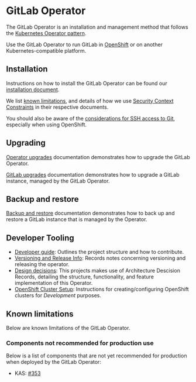 # GitLab Operator

The GitLab Operator is an installation and management method that follows the
[Kubernetes Operator pattern](https://kubernetes.io/docs/concepts/extend-kubernetes/operator/).

Use the GitLab Operator to run GitLab in
[OpenShift](https://docs.gitlab.com/ee/install/openshift_and_gitlab/index.html) or on
another Kubernetes-compatible platform.

## Installation

Instructions on how to install the GitLab Operator can be found our [installation document](installation.md).

We list [known limitations](#known-limitations), and details of how we use
[Security Context Constraints](security_context_constraints.md) in their respective documents.

You should also be aware of the [considerations for SSH access to Git](git_over_ssh.md), especially
when using OpenShift.

## Upgrading

[Operator upgrades](operator_upgrades.md) documentation demonstrates how to upgrade the GitLab Operator.

[GitLab upgrades](gitlab_upgrades.md) documentation demonstrates how to upgrade a GitLab instance, managed by the GitLab Operator.

## Backup and restore

[Backup and restore](backup_and_restore.md) documentation demonstrates how to back up and restore a GitLab instance that is managed by the Operator.

## Developer Tooling

- [Developer guide](developer/guide.md): Outlines the project structure and how to contribute.
- [Versioning and Release Info](developer/releases.md): Records notes concerning versioning and releasing the operator.
- [Design decisions](https://gitlab.com/gitlab-org/cloud-native/gitlab-operator/-/blob/master/doc/adr): This projects makes use of Architecture Descision Records, detailing the structure, functionality, and feature implementation of this Operator.
- [OpenShift Cluster Setup](developer/openshift_cluster_setup.md): Instructions for creating/configuring OpenShift clusters for *Development* purposes.

## Known limitations

Below are known limitations of the GitLab Operator.

### Components not recommended for production use

Below is a list of components that are not yet recommended for production when
deployed by the GitLab Operator:

- KAS: [#353](https://gitlab.com/gitlab-org/cloud-native/gitlab-operator/-/issues/353)
